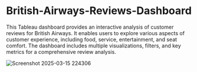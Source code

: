 # British-Airways-Reviews-Dashboard

This Tableau dashboard provides an interactive analysis of customer reviews for British Airways. It enables users to explore various aspects of customer experience, including food, service, entertainment, and seat comfort. The dashboard includes multiple visualizations, filters, and key metrics for a comprehensive review analysis.

![Screenshot 2025-03-15 224306](https://github.com/user-attachments/assets/57ce830e-0022-4475-8698-9af5036582eb)
